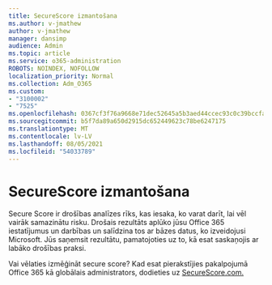 ```yaml
---
title: SecureScore izmantošana
ms.author: v-jmathew
author: v-jmathew
manager: dansimp
audience: Admin
ms.topic: article
ms.service: o365-administration
ROBOTS: NOINDEX, NOFOLLOW
localization_priority: Normal
ms.collection: Adm_O365
ms.custom:
- "3100002"
- "7525"
ms.openlocfilehash: 0367cf3f76a9668e71dec52645a5b3aed44ccec93c0c39bccfa883212009633b
ms.sourcegitcommit: b5f7da89a650d2915dc652449623c78be6247175
ms.translationtype: MT
ms.contentlocale: lv-LV
ms.lasthandoff: 08/05/2021
ms.locfileid: "54033789"
---
```

# <a name="use-securescore"></a>SecureScore izmantošana

Secure Score ir drošības analīzes rīks, kas iesaka, ko varat darīt, lai vēl vairāk samazinātu risku. Drošais rezultāts aplūko jūsu Office 365 iestatījumus un darbības un salīdzina tos ar bāzes datus, ko izveidojusi Microsoft. Jūs saņemsit rezultātu, pamatojoties uz to, kā esat saskaņojis ar labāko drošības praksi.

Vai vēlaties izmēģināt secure score? Kad esat pierakstījies pakalpojumā Office 365 kā globālais administrators, dodieties uz [SecureScore.com.](https://securescore.office.com/)
